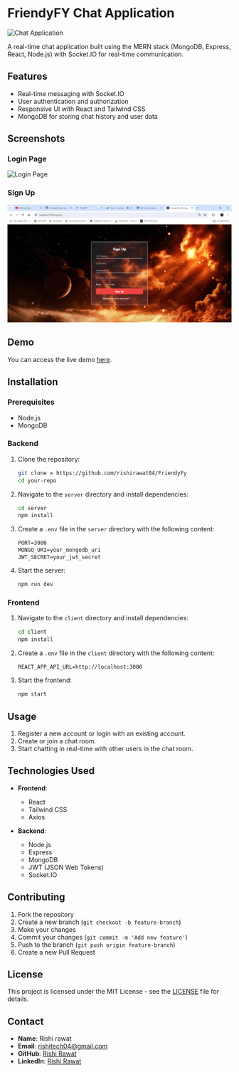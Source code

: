 # FriendyFY Chat Application

![Chat Application](path/to/your/logo.png)

A real-time chat application built using the MERN stack (MongoDB, Express, React, Node.js) with Socket.IO for real-time communication.

## Features

- Real-time messaging with Socket.IO
- User authentication and authorization
- Responsive UI with React and Tailwind CSS
- MongoDB for storing chat history and user data

## Screenshots

### Login Page
![Login Page](path/to/screenshots/login.png)

### Sign Up
![Sign Up](https://github.com/rishirawat04/FriendyFy/blob/main/client/FriendyFy%20__%20Chating%20App%20-%20Google%20Chrome%205_23_2024%2010_12_35%20PM.png)

## Demo

You can access the live demo [here](https://github.com/rishirawat04/FriendyFy).

## Installation

### Prerequisites

- Node.js
- MongoDB

### Backend

1. Clone the repository:

    ```sh
    git clone = https://github.com/rishirawat04/FriendyFy
    cd your-repo
    ```

2. Navigate to the `server` directory and install dependencies:

    ```sh
    cd server
    npm install
    ```

3. Create a `.env` file in the `server` directory with the following content:

    ```plaintext
    PORT=3000
    MONGO_URI=your_mongodb_uri
    JWT_SECRET=your_jwt_secret
    ```

4. Start the server:

    ```sh
    npm run dev
    ```

### Frontend

1. Navigate to the `client` directory and install dependencies:

    ```sh
    cd client
    npm install
    ```

2. Create a `.env` file in the `client` directory with the following content:

    ```plaintext
    REACT_APP_API_URL=http://localhost:3000
    ```

3. Start the frontend:

    ```sh
    npm start
    ```

## Usage

1. Register a new account or login with an existing account.
2. Create or join a chat room.
3. Start chatting in real-time with other users in the chat room.

## Technologies Used

- **Frontend**:
  - React
  - Tailwind CSS
  - Axios

- **Backend**:
  - Node.js
  - Express
  - MongoDB
  - JWT (JSON Web Tokens)
  - Socket.IO

## Contributing

1. Fork the repository
2. Create a new branch (`git checkout -b feature-branch`)
3. Make your changes
4. Commit your changes (`git commit -m 'Add new feature'`)
5. Push to the branch (`git push origin feature-branch`)
6. Create a new Pull Request

## License

This project is licensed under the MIT License - see the [LICENSE](LICENSE) file for details.

## Contact

- **Name**: Rishi rawat
- **Email**: rishitech04@gmail.com
- **GitHub**: [Rishi Rawat](https://github.com/rishirawat04/)
- **LinkedIn**: [Rishi Rawat](https://www.linkedin.com/)

